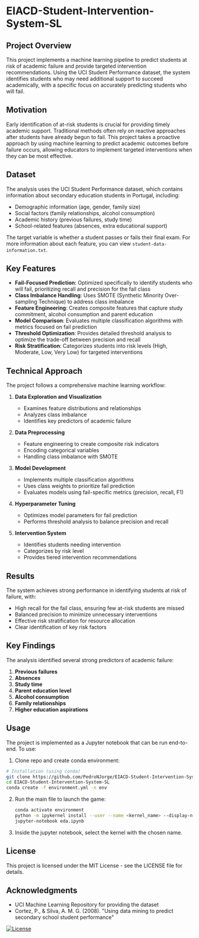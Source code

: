 # EIACD-Student-Intervention-System-SL

## Project Overview

This project implements a machine learning pipeline to predict students at risk of academic failure and provide targeted intervention recommendations. Using the UCI Student Performance dataset, the system identifies students who may need additional support to succeed academically, with a specific focus on accurately predicting students who will fail.

## Motivation

Early identification of at-risk students is crucial for providing timely academic support. Traditional methods often rely on reactive approaches after students have already begun to fail. This project takes a proactive approach by using machine learning to predict academic outcomes before failure occurs, allowing educators to implement targeted interventions when they can be most effective.

## Dataset

The analysis uses the UCI Student Performance dataset, which contains information about secondary education students in Portugal, including:

- Demographic information (age, gender, family size)
- Social factors (family relationships, alcohol consumption)
- Academic history (previous failures, study time)
- School-related features (absences, extra educational support)

The target variable is whether a student passes or fails their final exam. For more information about each feature, you can view `student-data-information.txt`.

## Key Features

- **Fail-Focused Prediction**: Optimized specifically to identify students who will fail, prioritizing recall and precision for the fail class
- **Class Imbalance Handling**: Uses SMOTE (Synthetic Minority Over-sampling Technique) to address class imbalance
- **Feature Engineering**: Creates composite features that capture study commitment, alcohol consumption and parent education
- **Model Comparison**: Evaluates multiple classification algorithms with metrics focused on fail prediction
- **Threshold Optimization**: Provides detailed threshold analysis to optimize the trade-off between precision and recall
- **Risk Stratification**: Categorizes students into risk levels (High, Moderate, Low, Very Low) for targeted interventions

## Technical Approach

The project follows a comprehensive machine learning workflow:

1. **Data Exploration and Visualization**
   - Examines feature distributions and relationships
   - Analyzes class imbalance
   - Identifies key predictors of academic failure

2. **Data Preprocessing**
   - Feature engineering to create composite risk indicators
   - Encoding categorical variables
   - Handling class imbalance with SMOTE

3. **Model Development**
   - Implements multiple classification algorithms
   - Uses class weights to prioritize fail prediction
   - Evaluates models using fail-specific metrics (precision, recall, F1)

4. **Hyperparameter Tuning**
   - Optimizes model parameters for fail prediction
   - Performs threshold analysis to balance precision and recall

5. **Intervention System**
   - Identifies students needing intervention
   - Categorizes by risk level
   - Provides tiered intervention recommendations

## Results

The system achieves strong performance in identifying students at risk of failure, with:

- High recall for the fail class, ensuring few at-risk students are missed
- Balanced precision to minimize unnecessary interventions
- Effective risk stratification for resource allocation
- Clear identification of key risk factors

## Key Findings

The analysis identified several strong predictors of academic failure:

1. **Previous failures**
2. **Absences**
3. **Study time**
4. **Parent education level**
5. **Alcohol consumption**
6. **Family relationships**
7. **Higher education aspirations**

## Usage

The project is implemented as a Jupyter notebook that can be run end-to-end. To use:

1. Clone repo and create conda environment:
```bash
# Installation (using conda)
git clone https://github.com/PedroNJorge/EIACD-Student-Intervention-System-SL
cd EIACD-Student-Intervention-System-SL
conda create -f environment.yml -n env
```
2. Run the main file to launch the game:
   ```bash
   conda activate environment
   python -m ipykernel install --user --name <kernel_name> --display-name "<display_name>"
   jupyter-notebook eda.ipynb
   ```
3. Inside the jupyter notebook, select the kernel with the chosen name.

## License

This project is licensed under the MIT License - see the LICENSE file for details.

## Acknowledgments

- UCI Machine Learning Repository for providing the dataset
- Cortez, P., & Silva, A. M. G. (2008). "Using data mining to predict secondary school student performance"

[![License](https://img.shields.io/badge/license-MIT-blue.svg)](LICENSE)
